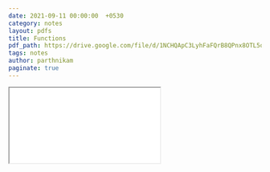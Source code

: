 ```yaml
---
date: 2021-09-11 00:00:00  +0530
category: notes
layout: pdfs
title: Functions
pdf_path: https://drive.google.com/file/d/1NCHQApC3LyhFaFQrB8QPnx8OTL5qnG4N/preview?usp=sharing
tags: notes
author: parthnikam
paginate: true
---
```


<iframe class="embed-pdf" src="{{ page.pdf_path }}#toolbar=0" seamless="seamless" scrolling="no" style="overflow:hidden"></iframe>
